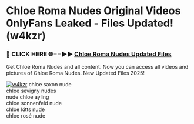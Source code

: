 # Chloe Roma Nudes Original Videos 0nlyFans Leaked - Files Updated! (w4kzr)

<h3>🔴 CLICK HERE 🌐==►► <a href="https://tinyurl.com/52m3yx9h" rel="nofollow">Chloe Roma Nudes Updated Files</a></h3>

Get Chloe Roma Nudes and all content. Now you can access all videos and pictures of Chloe Roma Nudes. New Updated Files 2025!

[![w4kzr](https://i.imgur.com/TnHtlc8.gif)](https://tinyurl.com/52m3yx9h)
chloe saxon nude<br>
chloe sevigny nudes<br>
nude chloe ayling<br>
chloe sonnenfeld nude<br>
chloe kitts nude<br>
chloe rosé nude